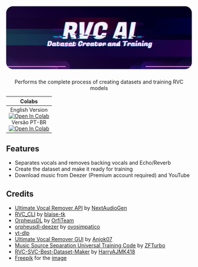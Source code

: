 <div align="center">

# <a href="https://github.com/ShiromiyaG/RVC-AI-Dataset-Creator-and-Training" target="_blank"><img src="https://github.com/ShiromiyaG/RVC-AI-Dataset-Creator-and-Training/blob/v2/assets/RVC%20AI%20Dataset%20Maker-min.png" alt="RVCAIDatasetCreatorandTraining"></a>
Performs the complete process of creating datasets and training RVC models

| **Colabs** |
|:---:|
| English Version <br> <a target="_blank" href="https://colab.research.google.com/github/ShiromiyaG/RVC-AI-Dataset-Creator-and-Training/blob/main/RVC_AI_Dataset_Creator_and_Training.ipynb"> <img src="https://colab.research.google.com/assets/colab-badge.svg" alt="Open In Colab"/> <br> </a> Versão PT-BR <br> <a target="_blank" href="https://colab.research.google.com/github/ShiromiyaG/RVC-AI-Dataset-Creator-and-Training/blob/main/RVC_AI_Dataset_Creator_and_Training_PT_BR.ipynb"> <img src="https://colab.research.google.com/assets/colab-badge.svg" alt="Open In Colab"/> </a>

</div>

## Features
- Separates vocals and removes backing vocals and Echo/Reverb
- Create the dataset and make it ready for training
- Download music from Deezer (Premium account required) and YouTube

## Credits
- [Ultimate Vocal Remover API](https://github.com/NextAudioGen/ultimatevocalremover_api) by [NextAudioGen](https://github.com/NextAudioGen)
- [RVC_CLI](https://github.com/blaise-tk/RVC_CLI) by [blaise-tk](https://github.com/blaise-tk)
- [OrpheusDL](https://github.com/OrfiTeam/OrpheusDL) by [OrfiTeam](https://github.com/OrfiTeam)
- [orpheusdl-deezer](https://git.ovosimpatico.com/ovosimpatico/orpheusdl-deezer) by [ovosimpatico](https://git.ovosimpatico.com/ovosimpatico)
- [yt-dlp](https://github.com/yt-dlp/yt-dlp)
- [Ultimate Vocal Remover GUI](https://github.com/Anjok07/ultimatevocalremovergui) by [Anjok07](https://github.com/Anjok07)
- [Music Source Separation Universal Training Code](https://github.com/ZFTurbo/Music-Source-Separation-Training) by [ZFTurbo](https://github.com/ZFTurbo)
- [RVC-SVC-Best-Dataset-Maker](https://github.com/HarryAJMK418/RVC-SVC-Best-Dataset-Maker) by [HarryAJMK418](https://github.com/HarryAJMK418)
- [Freepik](https://www.freepik.com) for the [image](https://www.freepik.com/free-psd/futuristic-cyber-monday-web-template_19966151.htm#fromView=search&page=1&position=3&uuid=d4a28e77-dc6f-4ec3-9c37-3525afc311e0)
